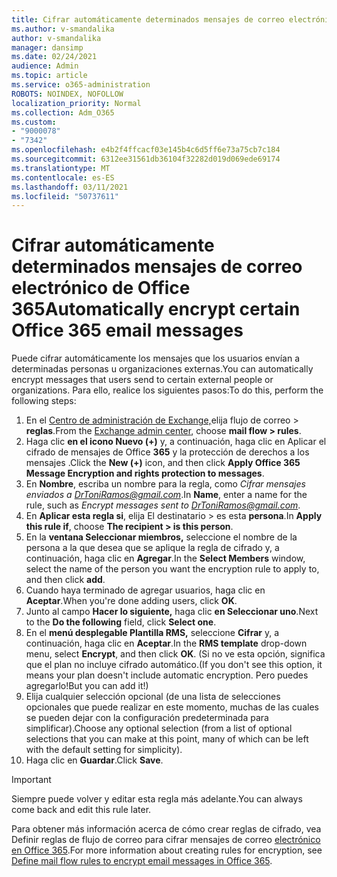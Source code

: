 ```yaml
---
title: Cifrar automáticamente determinados mensajes de correo electrónico de Office 365
ms.author: v-smandalika
author: v-smandalika
manager: dansimp
ms.date: 02/24/2021
audience: Admin
ms.topic: article
ms.service: o365-administration
ROBOTS: NOINDEX, NOFOLLOW
localization_priority: Normal
ms.collection: Adm_O365
ms.custom:
- "9000078"
- "7342"
ms.openlocfilehash: e4b2f4ffcacf03e145b4c6d5ff6e73a75cb7c184
ms.sourcegitcommit: 6312ee31561db36104f32282d019d069ede69174
ms.translationtype: MT
ms.contentlocale: es-ES
ms.lasthandoff: 03/11/2021
ms.locfileid: "50737611"
---
```

# <a name="automatically-encrypt-certain-office-365-email-messages"></a><span data-ttu-id="10f72-102">Cifrar automáticamente determinados mensajes de correo electrónico de Office 365</span><span class="sxs-lookup"><span data-stu-id="10f72-102">Automatically encrypt certain Office 365 email messages</span></span>

<span data-ttu-id="10f72-103">Puede cifrar automáticamente los mensajes que los usuarios envían a determinadas personas u organizaciones externas.</span><span class="sxs-lookup"><span data-stu-id="10f72-103">You can automatically encrypt messages that users send to certain external people or organizations.</span></span> <span data-ttu-id="10f72-104">Para ello, realice los siguientes pasos:</span><span class="sxs-lookup"><span data-stu-id="10f72-104">To do this, perform the following steps:</span></span>

1. <span data-ttu-id="10f72-105">En el [Centro de administración de Exchange,](https://outlook.office365.com/ecp/)elija flujo de correo > **reglas**.</span><span class="sxs-lookup"><span data-stu-id="10f72-105">From the [Exchange admin center](https://outlook.office365.com/ecp/), choose **mail flow > rules**.</span></span> 
2. <span data-ttu-id="10f72-106">Haga clic **en el icono Nuevo (+)** y, a continuación, haga clic en Aplicar el cifrado de mensajes de Office **365** y la protección de derechos a los mensajes .</span><span class="sxs-lookup"><span data-stu-id="10f72-106">Click the **New (+)** icon, and then click **Apply Office 365 Message Encryption and rights protection to messages**.</span></span>
3. <span data-ttu-id="10f72-107">En **Nombre**, escriba un nombre para la regla, como *Cifrar mensajes enviados a DrToniRamos@gmail.com*.</span><span class="sxs-lookup"><span data-stu-id="10f72-107">In **Name**, enter a name for the rule, such as *Encrypt messages sent to DrToniRamos@gmail.com*.</span></span>
4. <span data-ttu-id="10f72-108">En **Aplicar esta regla si**, elija El destinatario > es esta **persona**.</span><span class="sxs-lookup"><span data-stu-id="10f72-108">In **Apply this rule if**, choose **The recipient > is this person**.</span></span> 
5. <span data-ttu-id="10f72-109">En la **ventana Seleccionar miembros,** seleccione el nombre de la persona a la que desea que se aplique la regla de cifrado y, a continuación, haga clic en **Agregar**.</span><span class="sxs-lookup"><span data-stu-id="10f72-109">In the **Select Members** window, select the name of the person you want the encryption rule to apply to, and then click **add**.</span></span> 
6. <span data-ttu-id="10f72-110">Cuando haya terminado de agregar usuarios, haga clic en **Aceptar**.</span><span class="sxs-lookup"><span data-stu-id="10f72-110">When you're done adding users, click **OK**.</span></span>
7. <span data-ttu-id="10f72-111">Junto al campo **Hacer lo siguiente,** haga clic **en Seleccionar uno**.</span><span class="sxs-lookup"><span data-stu-id="10f72-111">Next to the **Do the following** field, click **Select one**.</span></span> 
8. <span data-ttu-id="10f72-112">En el **menú desplegable Plantilla RMS,** seleccione **Cifrar** y, a continuación, haga clic en **Aceptar**.</span><span class="sxs-lookup"><span data-stu-id="10f72-112">In the **RMS template** drop-down menu, select **Encrypt**, and then click **OK**.</span></span> <span data-ttu-id="10f72-113">(Si no ve esta opción, significa que el plan no incluye cifrado automático.</span><span class="sxs-lookup"><span data-stu-id="10f72-113">(If you don't see this option, it means your plan doesn't include automatic encryption.</span></span> <span data-ttu-id="10f72-114">Pero puedes agregarlo!</span><span class="sxs-lookup"><span data-stu-id="10f72-114">But you can add it!)</span></span>
9. <span data-ttu-id="10f72-115">Elija cualquier selección opcional (de una lista de selecciones opcionales que puede realizar en este momento, muchas de las cuales se pueden dejar con la configuración predeterminada para simplificar).</span><span class="sxs-lookup"><span data-stu-id="10f72-115">Choose any optional selection (from a list of optional selections that you can make at this point, many of which can be left with the default setting for simplicity).</span></span>
10. <span data-ttu-id="10f72-116">Haga clic en **Guardar**.</span><span class="sxs-lookup"><span data-stu-id="10f72-116">Click **Save**.</span></span>

> [!IMPORTANT]
> <span data-ttu-id="10f72-117">Siempre puede volver y editar esta regla más adelante.</span><span class="sxs-lookup"><span data-stu-id="10f72-117">You can always come back and edit this rule later.</span></span>

<span data-ttu-id="10f72-118">Para obtener más información acerca de cómo crear reglas de cifrado, vea Definir reglas de flujo de correo para cifrar mensajes de correo [electrónico en Office 365](https://docs.microsoft.com/microsoft-365/compliance/define-mail-flow-rules-to-encrypt-email).</span><span class="sxs-lookup"><span data-stu-id="10f72-118">For more information about creating rules for encryption, see [Define mail flow rules to encrypt email messages in Office 365](https://docs.microsoft.com/microsoft-365/compliance/define-mail-flow-rules-to-encrypt-email).</span></span>

